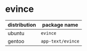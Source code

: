 # evince

| distribution | package name      |
| ------------ | ----------------- |
| ubuntu       | `evince`          |
| gentoo       | `app-text/evince` |

